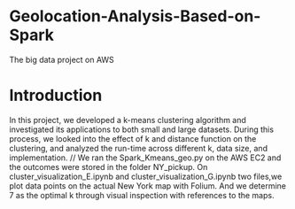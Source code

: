 # Geolocation-Analysis-Based-on-Spark
The big data project on AWS
# Introduction
In this project, we developed a k-means clustering algorithm and investigated its applications to both small and large datasets. During this process, we looked into the effect of k and distance function on the clustering, and analyzed the run-time across different k, data size, and implementation. //
We ran the Spark_Kmeans_geo.py on the AWS EC2 and the outcomes were stored in the folder NY_pickup. On cluster_visualization_E.ipynb and cluster_visualization_G.ipynb two files,we plot data points on the actual New York map with Folium. And we determine 7 as the optimal k through visual inspection with references to the maps.
